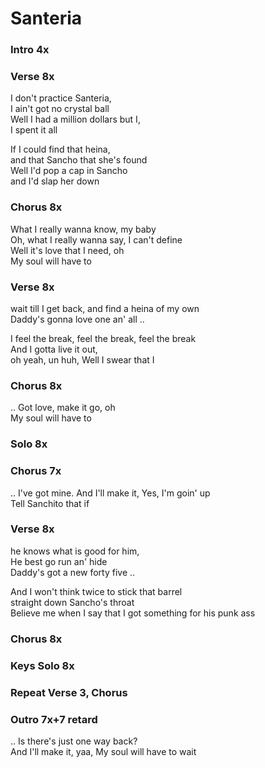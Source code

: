 # Santeria


### Intro  4x

### Verse  8x
I don't practice Santeria,  
I ain't got no crystal ball  
Well I had a million dollars but I,  
I spent it all

If I could find that heina,  
and that Sancho that she's found  
Well I'd pop a cap in Sancho  
and I'd slap her down  

### Chorus  8x
What I really wanna know, my baby  
Oh, what I really wanna say, I can't define  
Well it's love that I need, oh  
My soul will have to 

### Verse  8x
wait till I get back, and find a heina of my own  
Daddy's gonna love one an' all ..  

I feel the break, feel the break, feel the break  
And I gotta live it out,  
oh yeah, un huh, Well I swear that I  

### Chorus  8x
.. 
Got love, make it go, oh  
My soul will have to  

### Solo  8x

### Chorus  7x
.. I've got mine.  And I'll make it, Yes, I'm goin' up  
Tell Sanchito that if 

### Verse  8x
he knows what is good for him,  
He best go run an' hide  
Daddy's got a new forty five ..

And I won't think twice to stick that barrel  
straight down Sancho's throat  
Believe me when I say that I got something for his punk ass  

### Chorus  8x

### Keys Solo  8x

### Repeat Verse 3, Chorus

### Outro  7x+7 retard
..
Is there's just one way back?  
And I'll make it, yaa, My soul will have to wait  
